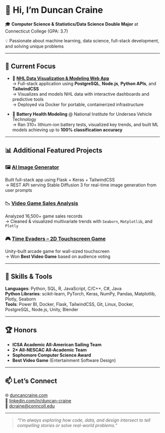 # 👋 Hi, I’m Duncan Craine

🎓 **Computer Science & Statistics/Data Science Double Major** at Connecticut College (GPA: 3.7)

💡 Passionate about machine learning, data science, full-stack development, and solving unique problems

---

## 🔬 Current Focus

- 🏒 [**NHL Data Visualization & Modeling Web App**](https://github.com/DuncanC04/NHL-APP)  
  → Full-stack application using **PostgreSQL**, **Node.js**, **Python APIs**, and **TailwindCSS**  
  → Visualizes and models NHL data with interactive dashboards and predictive tools  
  → Deployed via Docker for portable, containerized infrastructure

- 🔋 **Battery Health Modeling** @ National Institute for Undersea Vehicle Technology  
  → Ran 310+ lithium-ion battery tests, visualized key trends, and built ML models achieving up to **100% classification accuracy**

---

## 📊 Additional Featured Projects

### 🖼️ [AI Image Generator](https://github.com/DuncanC04/Stable-Diffusion-GUI)  
Built full-stack app using Flask + Keras + TailwindCSS  
→ REST API serving Stable Diffusion 3 for real-time image generation from user prompts

### 📉 [Video Game Sales Analysis](https://docs.google.com/presentation/d/1nzCy4MzzLZeA682Jht2X7zRyAGuIsYy2E4Lp7vNR2K8/edit?usp=sharing)  
Analyzed 16,500+ game sales records  
→ Cleaned & visualized multivariate trends with `Seaborn`, `Matplotlib`, and `Plotly`

### 🎮 [Time Evaders – 2D Touchscreen Game](https://dgm.my.canva.site/)
Unity-built arcade game for wall-sized touchscreen  
→ Won **Best Video Game** based on audience voting

---

## 🧠 Skills & Tools

**Languages**: Python, SQL, R, JavaScript, C/C++, C#, Java  
**Python Libraries**: scikit-learn, PyTorch, Keras, NumPy, Pandas, Matplotlib, Plotly, Seaborn  
**Tools**: Power BI, Docker, Flask, TailwindCSS, Git, Linux, Docker, PostgreSQL, Node.js, Unity, Blender  

---

## 🏆 Honors

- **ICSA Academic All-American Sailing Team**
- **2× All-NESCAC All-Academic Team**
- **Sophomore Computer Science Award**
- **Best Video Game** (Entertainment Software Design)

---

## 📫 Let’s Connect

🌐 [duncancraine.com](http://www.duncancraine.com)  
🔗 [linkedin.com/in/duncan-craine](http://www.linkedin.com/in/duncan-craine)  
📧 dcraine@conncoll.edu  

---

> *“I'm always exploring how code, data, and design intersect to tell compelling stories or solve real-world problems.”*
